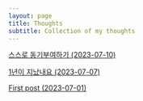 ```yaml
---
layout: page
title: Thoughts
subtitle: Collection of my thoughts
---
```

[스스로 동기부여하기 (2023-07-10)](../_posts/2023-07-10-summer.md)

[1년이 지났내요 (2023-07-07)](../_posts/2023-07-07-thoughts.md)

[First post (2023-07-01)](../_posts/2023-07-01-first_post.md)
